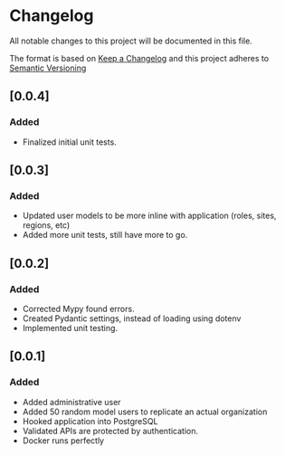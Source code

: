 # Changelog

All notable changes to this project will be documented in this file.

The format is based on [Keep a Changelog](https://keepachangelog.com/en/1.0.0/)
and this project adheres to [Semantic Versioning](https://semver.org/spec/v2.0.0.html)

## [0.0.4]

### Added
- Finalized initial unit tests.

## [0.0.3]

### Added
- Updated user models to be more inline with application (roles, sites, regions, etc)
- Added more unit tests, still have more to go.

## [0.0.2]

### Added
- Corrected Mypy found errors.
- Created Pydantic settings, instead of loading using dotenv
- Implemented unit testing.

## [0.0.1]

### Added
- Added administrative user
- Added 50 random model users to replicate an actual organization
- Hooked application into PostgreSQL
- Validated APIs are protected by authentication.
- Docker runs perfectly